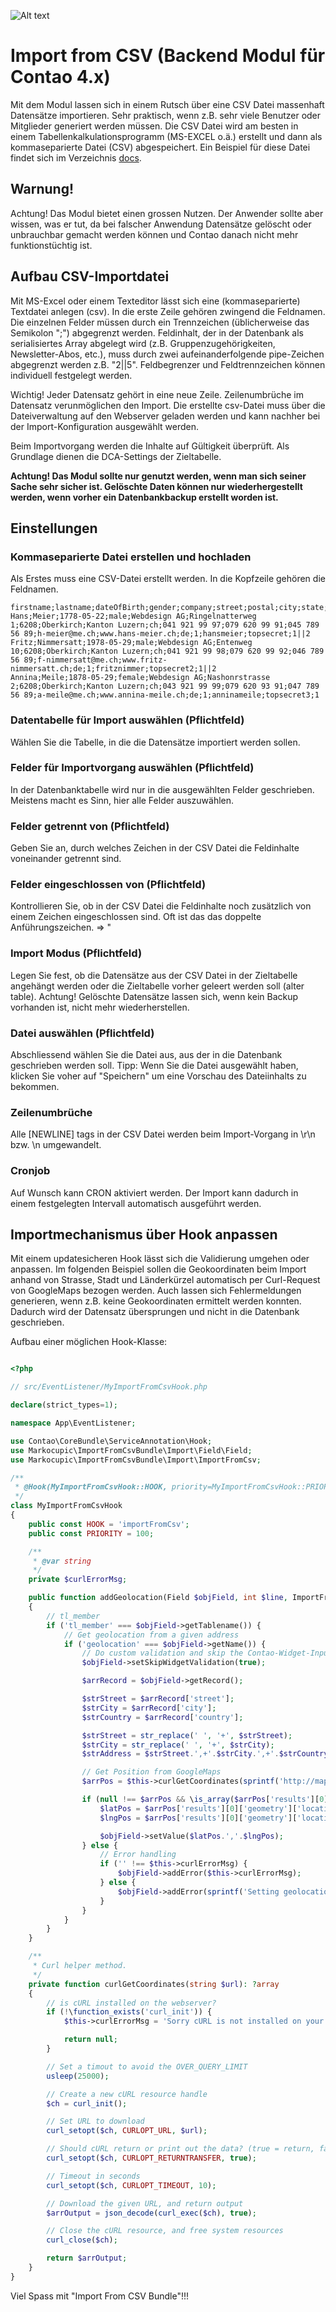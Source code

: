 ![Alt text](docs/logo.png?raw=true "logo")

# Import from CSV (Backend Modul für Contao 4.x)

Mit dem Modul lassen sich in einem Rutsch über eine CSV Datei massenhaft Datensätze importieren.
  Sehr praktisch, wenn z.B. sehr viele Benutzer oder Mitglieder generiert werden müssen.
Die CSV Datei wird am besten in einem Tabellenkalkulationsprogramm  (MS-EXCEL o.ä.) erstellt
  und dann als kommaseparierte Datei (CSV) abgespeichert.
Ein Beispiel für diese Datei findet sich im Verzeichnis [docs](docs/import-file.csv).

## Warnung!
Achtung! Das Modul bietet einen grossen Nutzen.
  Der Anwender sollte aber wissen, was er tut, da bei falscher Anwendung Datensätze gelöscht oder
  unbrauchbar gemacht werden können und Contao danach nicht mehr funktionstüchtig ist.

## Aufbau CSV-Importdatei
Mit MS-Excel oder einem Texteditor lässt sich eine (kommaseparierte) Textdatei anlegen (csv).
  In die erste Zeile gehören zwingend die Feldnamen. Die einzelnen Felder müssen durch ein Trennzeichen
  (üblicherweise das Semikolon ";") abgegrenzt werden. Feldinhalt, der in der Datenbank als serialisiertes
  Array abgelegt wird (z.B. Gruppenzugehörigkeiten, Newsletter-Abos, etc.), muss durch zwei aufeinanderfolgende
  pipe-Zeichen abgegrenzt werden z.B. "2||5". Feldbegrenzer und Feldtrennzeichen können individuell festgelegt werden.

Wichtig! Jeder Datensatz gehört in eine neue Zeile. Zeilenumbrüche im Datensatz verunmöglichen den Import.
 Die erstellte csv-Datei muss über die Dateiverwaltung auf den Webserver geladen werden und kann nachher bei
 der Import-Konfiguration ausgewählt werden.

Beim Importvorgang werden die Inhalte auf Gültigkeit überprüft. Als Grundlage dienen die DCA-Settings der Zieltabelle.

**Achtung! Das Modul sollte nur genutzt werden, wenn man sich seiner Sache sehr sicher ist. Gelöschte Daten können nur wiederhergestellt werden, wenn vorher ein Datenbankbackup erstellt worden ist.**


## Einstellungen


### Kommaseparierte Datei erstellen und hochladen
Als Erstes muss eine CSV-Datei erstellt werden. In die Kopfzeile gehören die Feldnamen.

```
firstname;lastname;dateOfBirth;gender;company;street;postal;city;state;country;phone;mobile;fax;email;website;language;login;username;password;groups
Hans;Meier;1778-05-22;male;Webdesign AG;Ringelnatterweg 1;6208;Oberkirch;Kanton Luzern;ch;041 921 99 97;079 620 99 91;045 789 56 89;h-meier@me.ch;www.hans-meier.ch;de;1;hansmeier;topsecret;1||2
Fritz;Nimmersatt;1978-05-29;male;Webdesign AG;Entenweg 10;6208;Oberkirch;Kanton Luzern;ch;041 921 99 98;079 620 99 92;046 789 56 89;f-nimmersatt@me.ch;www.fritz-nimmersatt.ch;de;1;fritznimmer;topsecret2;1||2
Annina;Meile;1878-05-29;female;Webdesign AG;Nashonrstrasse 2;6208;Oberkirch;Kanton Luzern;ch;043 921 99 99;079 620 93 91;047 789 56 89;a-meile@me.ch;www.annina-meile.ch;de;1;anninameile;topsecret3;1
```

### Datentabelle für Import auswählen (Pflichtfeld)
Wählen Sie die Tabelle, in die die Datensätze importiert werden sollen.

### Felder für Importvorgang auswählen  (Pflichtfeld)
In der Datenbanktabelle wird nur in die ausgewählten Felder geschrieben. Meistens macht es Sinn, hier alle Felder auszuwählen.

### Felder getrennt von (Pflichtfeld)
Geben Sie an, durch welches Zeichen in der CSV Datei die Feldinhalte voneinander getrennt sind.

### Felder eingeschlossen von (Pflichtfeld)
Kontrollieren Sie, ob in der CSV Datei die Feldinhalte noch zusätzlich von einem Zeichen eingeschlossen sind. Oft ist das das doppelte Anführungszeichen. => "

### Import Modus (Pflichtfeld)
Legen Sie fest, ob die Datensätze aus der CSV Datei in der Zieltabelle angehängt werden oder die Zieltabelle vorher
  geleert werden soll (alter table). Achtung! Gelöschte Datensätze lassen sich, wenn kein Backup vorhanden ist, nicht mehr wiederherstellen.

### Datei auswählen (Pflichtfeld)
Abschliessend wählen Sie die Datei aus, aus der in die Datenbank geschrieben werden soll.
Tipp: Wenn Sie die Datei ausgewählt haben, klicken Sie voher auf "Speichern" um eine Vorschau des Dateiinhalts zu bekommen.

### Zeilenumbrüche
Alle [NEWLINE] tags in der CSV Datei werden beim Import-Vorgang in \r\n bzw. \n umgewandelt.

### Cronjob
Auf Wunsch kann CRON aktiviert werden. Der Import kann dadurch in einem festgelegten Intervall automatisch ausgeführt werden.

## Importmechanismus über Hook anpassen
Mit einem updatesicheren Hook lässt sich die Validierung umgehen oder anpassen. Im folgenden Beispiel sollen die Geokoordinaten beim Import anhand von Strasse, Stadt und Länderkürzel automatisch per Curl-Request von GoogleMaps bezogen werden. Auch lassen sich Fehlermeldungen generieren, wenn z.B. keine Geokoordinaten ermittelt werden konnten. Dadurch wird der Datensatz übersprungen und nicht in die Datenbank geschrieben.


Aufbau einer möglichen Hook-Klasse:

```php

<?php

// src/EventListener/MyImportFromCsvHook.php

declare(strict_types=1);

namespace App\EventListener;

use Contao\CoreBundle\ServiceAnnotation\Hook;
use Markocupic\ImportFromCsvBundle\Import\Field\Field;
use Markocupic\ImportFromCsvBundle\Import\ImportFromCsv;

/**
 * @Hook(MyImportFromCsvHook::HOOK, priority=MyImportFromCsvHook::PRIORITY)
 */
class MyImportFromCsvHook
{
    public const HOOK = 'importFromCsv';
    public const PRIORITY = 100;

    /**
     * @var string
     */
    private $curlErrorMsg;

    public function addGeolocation(Field $objField, int $line, ImportFromCsv $objBackendModule = null): void
    {
        // tl_member
        if ('tl_member' === $objField->getTablename()) {
            // Get geolocation from a given address
            if ('geolocation' === $objField->getName()) {
                // Do custom validation and skip the Contao-Widget-Input-Validation
                $objField->setSkipWidgetValidation(true);

                $arrRecord = $objField->getRecord();

                $strStreet = $arrRecord['street'];
                $strCity = $arrRecord['city'];
                $strCountry = $arrRecord['country'];

                $strStreet = str_replace(' ', '+', $strStreet);
                $strCity = str_replace(' ', '+', $strCity);
                $strAddress = $strStreet.',+'.$strCity.',+'.$strCountry;

                // Get Position from GoogleMaps
                $arrPos = $this->curlGetCoordinates(sprintf('http://maps.googleapis.com/maps/api/geocode/json?address=%s&sensor=false', $strAddress));

                if (null !== $arrPos && \is_array($arrPos['results'][0]['geometry'])) {
                    $latPos = $arrPos['results'][0]['geometry']['location']['lat'];
                    $lngPos = $arrPos['results'][0]['geometry']['location']['lng'];

                    $objField->setValue($latPos.','.$lngPos);
                } else {
                    // Error handling
                    if ('' !== $this->curlErrorMsg) {
                        $objField->addError($this->curlErrorMsg);
                    } else {
                        $objField->addError(sprintf('Setting geolocation for (%s) failed!', $strAddress));
                    }
                }
            }
        }
    }

    /**
     * Curl helper method.
     */
    private function curlGetCoordinates(string $url): ?array
    {
        // is cURL installed on the webserver?
        if (!\function_exists('curl_init')) {
            $this->curlErrorMsg = 'Sorry cURL is not installed on your webserver!';

            return null;
        }

        // Set a timout to avoid the OVER_QUERY_LIMIT
        usleep(25000);

        // Create a new cURL resource handle
        $ch = curl_init();

        // Set URL to download
        curl_setopt($ch, CURLOPT_URL, $url);

        // Should cURL return or print out the data? (true = return, false = print)
        curl_setopt($ch, CURLOPT_RETURNTRANSFER, true);

        // Timeout in seconds
        curl_setopt($ch, CURLOPT_TIMEOUT, 10);

        // Download the given URL, and return output
        $arrOutput = json_decode(curl_exec($ch), true);

        // Close the cURL resource, and free system resources
        curl_close($ch);

        return $arrOutput;
    }
}


```



Viel Spass mit "Import From CSV Bundle"!!!


